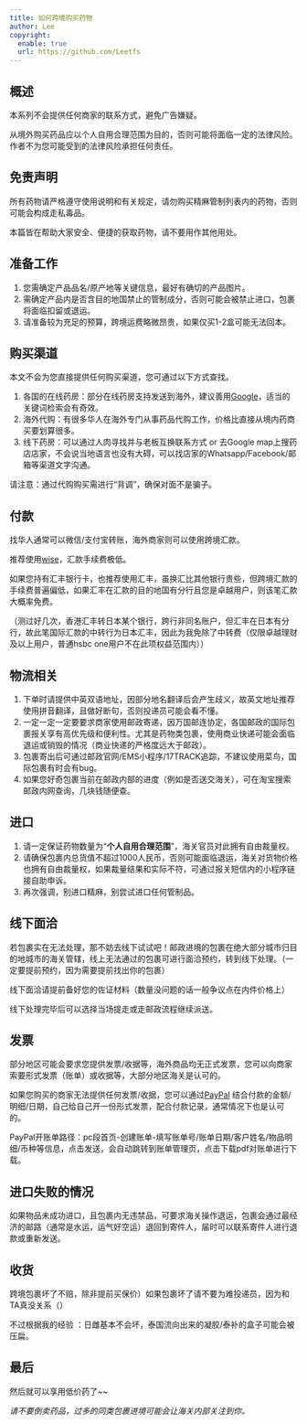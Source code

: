 ```yaml
---
title: 如何跨境购买药物
author: Lee
copyright:
  enable: true
  url: https://github.com/Leetfs
---
```


## 概述
本系列不会提供任何商家的联系方式，避免广告嫌疑。

从境外购买药品应以个人自用合理范围为目的，否则可能将面临一定的法律风险。作者不为您可能受到的法律风险承担任何责任。

## 免责声明

所有药物请严格遵守使用说明和有关规定，请勿购买精麻管制列表内的药物，否则可能会构成走私毒品。

本篇皆在帮助大家安全、便捷的获取药物，请不要用作其他用处。

## 准备工作

1. 您需确定产品品名/原产地等关键信息，最好有确切的产品图片。
2. 需确定产品内是否含目的地国禁止的管制成分，否则可能会被禁止进口，包裹将面临扣留或退运。
3. 请准备较为充足的预算，跨境运费略微昂贵，如果仅买1-2盒可能无法回本。

## 购买渠道

本文不会为您直接提供任何购买渠道，您可通过以下方式查找。

1. 各国的在线药房：部分在线药房支持发送到海外，建议善用[Google](https://www.google.com/)，适当的关键词检索会有奇效。
2. 海外代购：有很多华人在海外专门从事药品代购工作，价格比直接从境内药商买要划算很多。
3. 线下药房：可以通过人肉寻找并与老板互换联系方式 or 去Google map上搜药店店家，不会说当地语言也没有大碍，可以找店家的Whatsapp/Facebook/邮箱等渠道文字沟通。

请注意：通过代购购买需进行“背调”，确保对面不是骗子。

## 付款
找华人通常可以微信/支付宝转账，海外商家则可以使用跨境汇款。

推荐使用[wise](https://wise.com/)，汇款手续费极低。

如果您持有汇丰银行卡，也推荐使用汇丰，虽换汇比其他银行贵些，但跨境汇款的手续费普遍偏低，如果汇丰在汇款的目的地国有分行且您是卓越用户，则该笔汇款大概率免费。

（测过好几次，香港汇丰转日本某个银行，跨行非同名账户，但汇丰在日本有分行，故此笔国际汇款的中转行为日本汇丰，因此为我免除了中转费（仅限卓越理财及以上用户，普通hsbc one用户不在此项权益范围内））

## 物流相关

1. 下单时请提供中英双语地址，因部分地名翻译后会产生歧义，故英文地址推荐使用拼音翻译，且做好断句，否则投递员可能会看不懂。
2. 一定一定一定要要求商家使用邮政寄递，因万国邮连协定，各国邮政的国际包裹报关享有高优先级和便利性。尤其是药物类包裹，使用商业快递可能会面临退运或销毁的情况（商业快递的严格度远大于邮政）。
3. 包裹寄出后可通过邮政官网/EMS小程序/17TRACK追踪，不建议使用菜鸟，国际包裹有时会有bug。
4. 如果您好奇包裹当前在邮政内部的进度（例如是否送交海关），可在淘宝搜索邮政内网查询，几块钱随便查。

## 进口
1. 请一定保证药物数量为“**个人自用合理范围**”，海关官员对此拥有自由裁量权。
2. 请确保包裹内总货值不超过1000人民币，否则可能面临退运，海关对货物价格也拥有自由裁量权，如果裁量结果和实际不符，可通过报关短信内的小程序链接自助申诉。
3. 再次强调，别进口精麻，别尝试进口任何管制品。

## 线下面洽

若包裹实在无法处理，那不妨去线下试试吧！邮政进境的包裹在绝大部分城市归目的地城市的海关管辖，线上无法通过的包裹可进行面洽预约，转到线下处理。（一定要提前预约，因为需要提前找出你的包裹）

线下面洽请提前备好您的佐证材料（数量没问题的话一般争议点在内件价格上）

线下处理完毕后可以选择当场提走或走邮政流程继续派送。

## 发票

部分地区可能会要求您提供发票/收据等，海外商品均无正式发票，您可以向商家索要形式发票（账单）或收据等，大部分地区海关是认可的。

如果您购买的商家无法提供任何发票/收据，您可以通过[PayPal](https://www.paypal.com/) 结合付款的金额/明细/日期，自己给自己开一份形式发票，配合付款记录，通常情况下也是认可的。

PayPal开账单路径：pc段首页-创建账单-填写账单号/账单日期/客户姓名/物品明细/币种等信息，点击发送，会自动跳转到账单管理页，点击下载pdf对账单进行下载。

## 进口失败的情况

如果物品未成功进口，且包裹内无违禁品，可要求海关操作退运，包裹会通过最经济的邮路（通常是水运，运气好空运）退回到寄件人，届时可以联系寄件人进行退款或重新发送。

## 收货

跨境包裹坏了不赔，除非提前买保价）如果包裹坏了请不要为难投递员，因为和TA真没关系（）

不过根据我的经验 ：日雌基本不会坏，泰国流向出来的凝胶/泰补的盒子可能会被压扁。


## 最后

然后就可以享用低价药了~~

*请不要倒卖药品，过多的同类包裹进境可能会让海关内部关注到你。*
